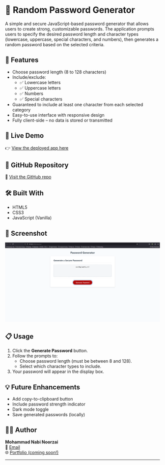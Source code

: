 # 🔐 Random Password Generator

A simple and secure JavaScript-based password generator that allows users to create strong, customizable passwords. The application prompts users to specify the desired password length and character types (lowercase, uppercase, special characters, and numbers), then generates a random password based on the selected criteria.

## 🌟 Features

- Choose password length (8 to 128 characters)
- Include/exclude:
  - ✅ Lowercase letters
  - ✅ Uppercase letters
  - ✅ Numbers
  - ✅ Special characters
- Guaranteed to include at least one character from each selected category
- Easy-to-use interface with responsive design
- Fully client-side – no data is stored or transmitted

## 🚀 Live Demo

👉 [View the deployed app here](https://mnoorzai21.github.io/password-generator-mnn/)

## 📂 GitHub Repository

🔗 [Visit the GitHub repo](https://github.com/mnoorzai21/password-generator-mnn)

## 🛠️ Built With

- HTML5
- CSS3
- JavaScript (Vanilla)

## 📸 Screenshot

![Password Generator Screenshot](./assets/screenshot.png) <!-- Add screenshot to assets folder -->

## 📋 Usage

1. Click the **Generate Password** button.
2. Follow the prompts to:
   - Choose password length (must be between 8 and 128).
   - Select which character types to include.
3. Your password will appear in the display box.

## 💡 Future Enhancements

- Add copy-to-clipboard button
- Include password strength indicator
- Dark mode toggle
- Save generated passwords (locally)

## 🧑‍💻 Author

**Mohammad Nabi Noorzai**  
📧 [Email](mailto:mnoorzai21@gmail.com)  
🌐 [Portfolio (coming soon!)]()

---

